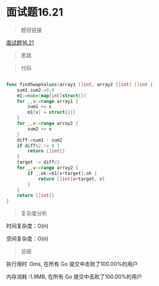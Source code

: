 # 面试题16.21

>题目链接

[面试题16.21](https://leetcode-cn.com/problems/sum-swap-lcci/)

> 思路


>代码

```go

func findSwapValues(array1 []int, array2 []int) []int {
    sum1,sum2:=0,0
    m1:=make(map[int]struct{})
    for _,v:=range array1 {
        sum1 += v
        m1[v] = struct{}{}
    }
    for _,v:=range array2 {
        sum2 += v
    }
    diff:=sum1 - sum2
    if diff%2 != 0 {
        return []int{}
    }
    target := diff/2
    for _,v:=range array2 {
        if _,ok:=m1[v+target];ok {
            return []int{v+target, v}
        }
    }
    return []int{}
}

```

>复杂度分析

时间复杂度：O(n)

空间复杂度：O(n)

>总结

执行用时 :0ms, 在所有 Go 提交中击败了100.00%的用户

内存消耗 :1.9MB, 在所有 Go 提交中击败了100.00%的用户
